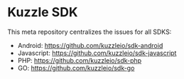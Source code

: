 # Kuzzle SDK

This meta repository centralizes the issues for all SDKS:
* Android: https://github.com/kuzzleio/sdk-android
* Javascript: https://github.com/kuzzleio/sdk-javascript
* PHP: https://github.com/kuzzleio/sdk-php
* GO: https://github.com/kuzzleio/sdk-go
